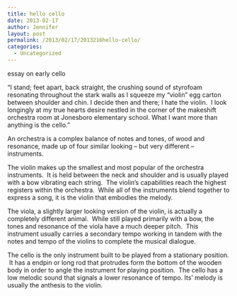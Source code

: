 ```yaml
---
title: hello cello
date: 2013-02-17
author: Jennifer
layout: post
permalink: /2013/02/17/2013216hello-cello/
categories:
  - Uncategorized
---
```

essay on early cello

&#8220;I stand; feet apart, back straight, the crushing sound of styrofoam resonating throughout the stark walls as I squeeze my &#8220;violin&#8221; egg carton between shoulder and chin. I decide then and there; I hate the violin. &nbsp;I look longingly at my true hearts desire nestled in the corner of the makeshift orchestra room at Jonesboro elementary school. What I want more than anything is the cello.&#8221;

An orchestra is a complex balance of notes and tones, of wood and resonance, made up of four similar looking &#8211; but very different &#8211; instruments.

The violin makes up the smallest and most popular of the orchestra instruments. &nbsp;It is held between the neck and shoulder and is usually played with a bow vibrating each string. &nbsp;The violin&#8217;s capabilities reach the highest registers within the orchestra. &nbsp;While all of the instruments blend together to express a song, it is the violin that embodies the melody.

The viola, a slightly larger looking version of the violin, is actually a completely different animal. &nbsp;While still played primarily with a bow, the tones and resonance of the viola have a much deeper pitch. &nbsp;This instrument usually carries a secondary tempo working in tandem with the notes and tempo of the violins to complete the musical dialogue.

The cello is the only instrument built to be played from a stationary position. &nbsp;It has a endpin or long rod that protrudes form the bottom of the wooden body in order to angle the instrument for playing position. &nbsp;The cello has a low melodic sound that signals a lower resonance of tempo. Its&#8217; melody is usually the anthesis to the violin.&nbsp;

<span style="color: rgb(0, 0, 0); font-family: Helvetica; font-size: medium; letter-spacing: normal; line-height: normal; ">&nbsp;</span>

